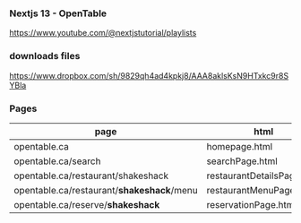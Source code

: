 ### Nextjs 13 - OpenTable

https://www.youtube.com/@nextjstutorial/playlists


### downloads files
https://www.dropbox.com/sh/9829qh4ad4kpkj8/AAA8aklsKsN9HTxkc9r8SYBla

### Pages

|page| html|
|---- | ----|
| opentable.ca | homepage.html |
| opentable.ca/search | searchPage.html |
| opentable.ca/restaurant/shakeshack | restaurantDetailsPage.html |
| opentable.ca/restaurant/**shakeshack**/menu | restaurantMenuPage.html |
| opentable.ca/reserve/**shakeshack** | reservationPage.html |

